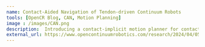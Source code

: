 ```yaml
---
name: Contact-Aided Navigation of Tendon-driven Continuum Robots 
tools: [OpenCR Blog, CAN, Motion Planning]
image : /images/CAN.png
description:  Introducing a contact-implicit motion planner for contact-aided navigation of TDCRs
external_url: https://www.opencontinuumrobotics.com/research/2024/04/05/tdcr-can.html
---
```

